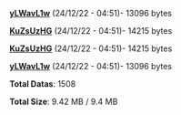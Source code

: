 [**yLWavL1w**](/data/yLWavL1w.txt) (24/12/22 - 04:51)- 13096 bytes

[**KuZsUzHG**](/data/KuZsUzHG.txt) (24/12/22 - 04:51)- 14215 bytes

[**KuZsUzHG**](/data/KuZsUzHG.txt) (24/12/22 - 04:51)- 14215 bytes

[**yLWavL1w**](/data/yLWavL1w.txt) (24/12/22 - 04:51)- 13096 bytes

**Total Datas**: 1508

**Total Size**: 9.42 MB / 9.4 MB